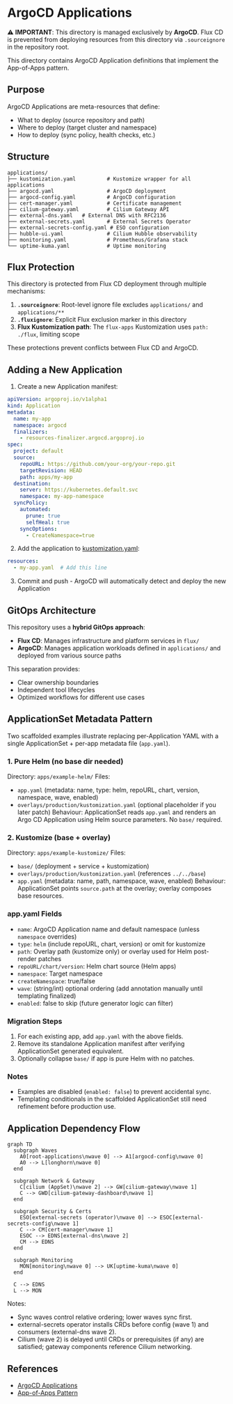 # ArgoCD Applications
<!-- NOTE: ApplicationSet migration in progress: example-helm and example-kustomize demonstrate new app.yaml metadata pattern. -->


⚠️ **IMPORTANT**: This directory is managed exclusively by **ArgoCD**. Flux CD is prevented from deploying resources from this directory via `.sourceignore` in the repository root.

This directory contains ArgoCD Application definitions that implement the App-of-Apps pattern.

## Purpose

ArgoCD Applications are meta-resources that define:
- What to deploy (source repository and path)
- Where to deploy (target cluster and namespace)
- How to deploy (sync policy, health checks, etc.)

## Structure

```
applications/
├── kustomization.yaml          # Kustomize wrapper for all applications
├── argocd.yaml                 # ArgoCD deployment
├── argocd-config.yaml          # ArgoCD configuration
├── cert-manager.yaml           # Certificate management
├── cilium-gateway.yaml         # Cilium Gateway API
├── external-dns.yaml   # External DNS with RFC2136
├── external-secrets.yaml       # External Secrets Operator
├── external-secrets-config.yaml # ESO configuration
├── hubble-ui.yaml              # Cilium Hubble observability
├── monitoring.yaml             # Prometheus/Grafana stack
└── uptime-kuma.yaml            # Uptime monitoring
```

## Flux Protection

This directory is protected from Flux CD deployment through multiple mechanisms:

1. **`.sourceignore`**: Root-level ignore file excludes `applications/` and `applications/**`
2. **`.fluxignore`**: Explicit Flux exclusion marker in this directory
3. **Flux Kustomization path**: The `flux-apps` Kustomization uses `path: ./flux`, limiting scope

These protections prevent conflicts between Flux CD and ArgoCD.

## Adding a New Application

1. Create a new Application manifest:

```yaml
apiVersion: argoproj.io/v1alpha1
kind: Application
metadata:
  name: my-app
  namespace: argocd
  finalizers:
    - resources-finalizer.argocd.argoproj.io
spec:
  project: default
  source:
    repoURL: https://github.com/your-org/your-repo.git
    targetRevision: HEAD
    path: apps/my-app
  destination:
    server: https://kubernetes.default.svc
    namespace: my-app-namespace
  syncPolicy:
    automated:
      prune: true
      selfHeal: true
    syncOptions:
      - CreateNamespace=true
```

2. Add the application to [kustomization.yaml](applications/kustomization.yaml):

```yaml
resources:
  - my-app.yaml  # Add this line
```

3. Commit and push - ArgoCD will automatically detect and deploy the new Application

## GitOps Architecture

This repository uses a **hybrid GitOps approach**:

- **Flux CD**: Manages infrastructure and platform services in `flux/`
- **ArgoCD**: Manages application workloads defined in `applications/` and deployed from various source paths

This separation provides:
- Clear ownership boundaries
- Independent tool lifecycles
- Optimized workflows for different use cases



## ApplicationSet Metadata Pattern

Two scaffolded examples illustrate replacing per-Application YAML with a single ApplicationSet + per-app metadata file (`app.yaml`).

### 1. Pure Helm (no base dir needed)
Directory: `apps/example-helm/`
Files:
- `app.yaml` (metadata: name, type: helm, repoURL, chart, version, namespace, wave, enabled)
- `overlays/production/kustomization.yaml` (optional placeholder if you later patch)
Behaviour: ApplicationSet reads `app.yaml` and renders an Argo CD Application using Helm source parameters. No `base/` required.

### 2. Kustomize (base + overlay)
Directory: `apps/example-kustomize/`
Files:
- `base/` (deployment + service + kustomization)
- `overlays/production/kustomization.yaml` (references `../../base`)
- `app.yaml` (metadata: name, path, namespace, wave, enabled)
Behaviour: ApplicationSet points `source.path` at the overlay; overlay composes base resources.

### app.yaml Fields
- `name`: ArgoCD Application name and default namespace (unless `namespace` overrides)
- `type`: `helm` (include repoURL, chart, version) or omit for kustomize
- `path`: Overlay path (kustomize only) or overlay used for Helm post-render patches
- `repoURL/chart/version`: Helm chart source (Helm apps)
- `namespace`: Target namespace
- `createNamespace`: true/false
- `wave`: (string/int) optional ordering (add annotation manually until templating finalized)
- `enabled`: false to skip (future generator logic can filter)

### Migration Steps
1. For each existing app, add `app.yaml` with the above fields.
2. Remove its standalone Application manifest after verifying ApplicationSet generated equivalent.
3. Optionally collapse `base/` if app is pure Helm with no patches.

### Notes
- Examples are disabled (`enabled: false`) to prevent accidental sync.
- Templating conditionals in the scaffolded ApplicationSet still need refinement before production use.

## Application Dependency Flow

```mermaid
graph TD
  subgraph Waves
    A0[root-applications\nwave 0] --> A1[argocd-config\nwave 0]
    A0 --> L[longhorn\nwave 0]
  end

  subgraph Network & Gateway
    C[cilium (AppSet)\nwave 2] --> GW[cilium-gateway\nwave 1]
    C --> GWD[cilium-gateway-dashboard\nwave 1]
  end

  subgraph Security & Certs
    ESO[external-secrets (operator)\nwave 0] --> ESOC[external-secrets-config\nwave 1]
    C --> CM[cert-manager\nwave 1]
    ESOC --> EDNS[external-dns\nwave 2]
    CM --> EDNS
  end

  subgraph Monitoring
    MON[monitoring\nwave 0] --> UK[uptime-kuma\nwave 0]
  end

  C --> EDNS
  L --> MON
```

Notes:
- Sync waves control relative ordering; lower waves sync first.
- external-secrets operator installs CRDs before config (wave 1) and consumers (external-dns wave 2).
- Cilium (wave 2) is delayed until CRDs or prerequisites (if any) are satisfied; gateway components reference Cilium networking.

## References

- [ArgoCD Applications](https://argo-cd.readthedocs.io/en/stable/operator-manual/declarative-setup/#applications)
- [App-of-Apps Pattern](https://argo-cd.readthedocs.io/en/stable/operator-manual/cluster-bootstrapping/#app-of-apps-pattern)
